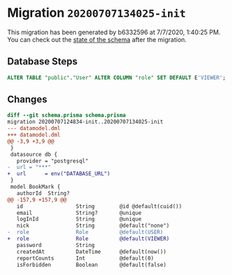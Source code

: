 # Migration `20200707134025-init`

This migration has been generated by b6332596 at 7/7/2020, 1:40:25 PM.
You can check out the [state of the schema](./schema.prisma) after the migration.

## Database Steps

```sql
ALTER TABLE "public"."User" ALTER COLUMN "role" SET DEFAULT E'VIEWER';
```

## Changes

```diff
diff --git schema.prisma schema.prisma
migration 20200707124834-init..20200707134025-init
--- datamodel.dml
+++ datamodel.dml
@@ -3,9 +3,9 @@
 }
 datasource db {
   provider = "postgresql"
-  url = "***"
+  url      = env("DATABASE_URL")
 }
 model BookMark {
   authorId  String?
@@ -157,9 +157,9 @@
   id                 String        @id @default(cuid())
   email              String?       @unique
   logInId            String        @unique
   nick               String        @default("none")
-  role               Role          @default(USER)
+  role               Role          @default(VIEWER)
   password           String
   createdAt          DateTime      @default(now())
   reportCounts       Int           @default(0)
   isForbidden        Boolean       @default(false)
```


